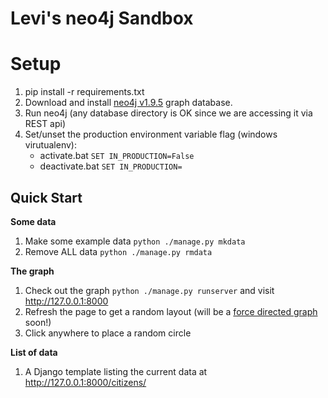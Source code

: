 Levi's neo4j Sandbox
===

# Setup
1. pip install -r requirements.txt
2. Download and install [neo4j v1.9.5](http://www.neo4j.org/download/other_versions) graph database.
3. Run neo4j (any database directory is OK since we are accessing it via REST api)
3. Set/unset the production environment variable flag (windows virutualenv):
    - activate.bat ```SET IN_PRODUCTION=False```
    - deactivate.bat ```SET IN_PRODUCTION=```

## Quick Start
**Some data**

1. Make some example data ```python ./manage.py mkdata```
2. Remove ALL data ```python ./manage.py rmdata```

**The graph**

1. Check out the graph ```python ./manage.py runserver``` and visit http://127.0.0.1:8000
2. Refresh the page to get a random layout (will be a [force directed graph](http://mbostock.github.io/d3/talk/20111116/force-collapsible.html) soon!)
3. Click anywhere to place a random circle

**List of data**

1. A Django template listing the current data at http://127.0.0.1:8000/citizens/
